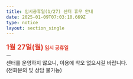 ```yaml
---
title: 임시공휴일(1/27) 센터 휴무 안내
date: 2025-01-09T07:03:10.669Z
type: notice
layout: section_single
---
```

<p><span style="color: #e03e2d;"><strong><span style="font-size: 14pt;">1월 27일(월)</span> <span style="font-size: 10pt;">임시 공휴일</span></strong></span><br />ㅡ<br />센터를 운영하지 않으니, 이용에 착오 없으시길 바랍니다.<br />(전화문의 및 상담 불가능)</p>